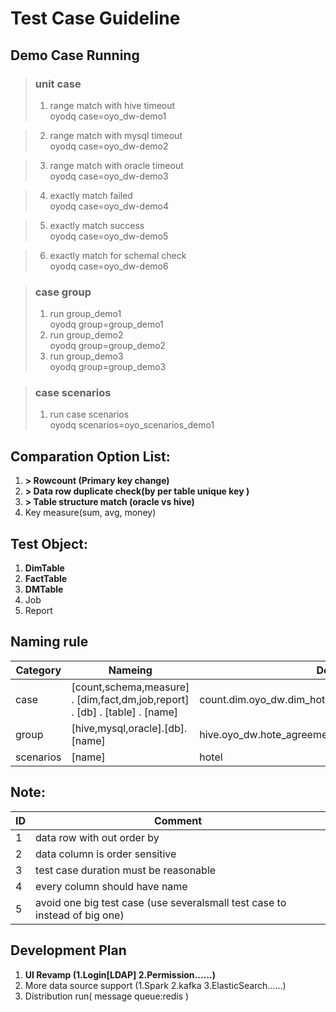# Test Case Guideline  
## Demo Case Running
> ### unit case   
> 1. range match with hive timeout   
     oyodq case=oyo_dw-demo1

> 2. range match with mysql timeout   
     oyodq case=oyo_dw-demo2

> 3. range match with oracle timeout   
     oyodq case=oyo_dw-demo3

> 4. exactly match failed   
     oyodq case=oyo_dw-demo4

> 5. exactly match success   
     oyodq case=oyo_dw-demo5

> 6. exactly match for schemal check   
     oyodq case=oyo_dw-demo6

> ### case group   
> 1. run group_demo1   
     oyodq group=group_demo1
> 2. run group_demo2   
     oyodq group=group_demo2
> 3. run group_demo3   
     oyodq group=group_demo3

> ### case scenarios   
> 1. run case scenarios   
     oyodq scenarios=oyo_scenarios_demo1
## Comparation Option List:
1. __> Rowcount (Primary key change)__
2. __> Data row duplicate check(by per table unique key )__
3. __> Table structure match (oracle vs hive)__
4. Key measure(sum, avg, money)
## Test Object:
1. __DimTable__
2. __FactTable__
3. __DMTable__
4. Job
5. Report

## Naming rule
|Category|Nameing|Demo|
|--------|-------|----|
| case | [count,schema,measure] . [dim,fact,dm,job,report] . [db] . [table] . [name] | count.dim.oyo_dw.dim_hotel_base.clc_categroy_distinct |
| group | [hive,mysql,oracle].[db].[name] | hive.oyo_dw.hote_agreement |
| scenarios | [name] | hotel

## Note:
| ID | Comment |
| ------ | ------- |
| 1 | data row with out order by |
| 2 | data column is order sensitive |
| 3 | test case duration must be reasonable |
| 4 | every column should have name |
| 5 | avoid one big test case (use severalsmall test case to instead of big one)|

## Development Plan
1. __UI Revamp (1.Login[LDAP] 2.Permission......)__
2. More data source support (1.Spark 2.kafka 3.ElasticSearch......)
3. Distribution run( message queue:redis )